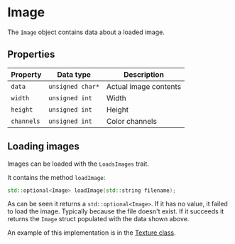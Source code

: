 # Image

The ``Image`` object contains data about a loaded image.

## Properties

| Property     | Data type          | Description           |
|--------------|--------------------|-----------------------|
| ``data``     | ``unsigned char*`` | Actual image contents |
| ``width``    | ``unsigned int``   | Width                 |
| ``height``   | ``unsigned int``   | Height                |
| ``channels`` | ``unsigned int``   | Color channels        |

## Loading images

Images can be loaded with the ``LoadsImages`` trait.

It contains the method ``loadImage``:

````c++
std::optional<Image> loadImage(std::string filename);
````

As can be seen it returns a ``std::optional<Image>``.
If it has no value, it failed to load the image. Typically because the
file doesn't exist. If it succeeds it returns the ``Image`` struct
populated with the data shown above.

An example of this implementation is in the [Texture class](../textures/textures.md).